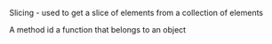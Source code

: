 Slicing - used to get a slice of elements from a collection of elements


A method id a function that belongs to an object